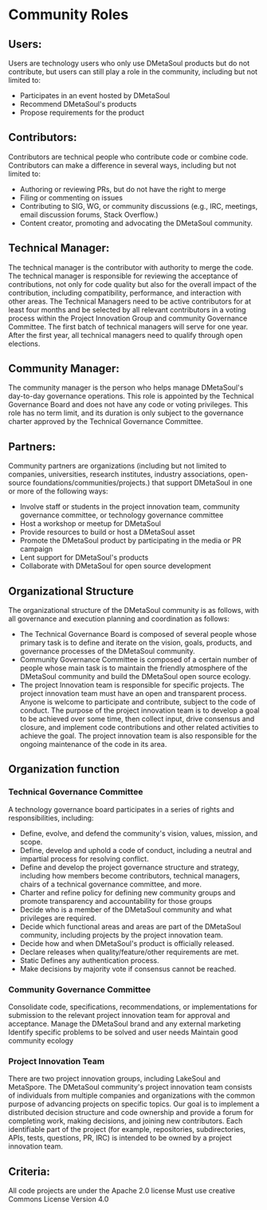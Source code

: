 # Community Roles
## Users: 
Users are technology users who only use DMetaSoul products but do not contribute, but users can still play a role in the community, including but not limited to: 
- Participates in an event hosted by DMetaSoul
- Recommend DMetaSoul's products
- Propose requirements for the product 

## Contributors: 
Contributors are technical people who contribute code or combine code. Contributors can make a difference in several ways, including but not limited to: 
- Authoring or reviewing PRs, but do not have the right to merge
- Filing or commenting on issues
- Contributing to SIG, WG, or community discussions (e.g., IRC, meetings, email discussion forums, Stack Overflow.)
- Content creator, promoting and advocating the DMetaSoul community.

## Technical Manager: 
The technical manager is the contributor with authority to merge the code. The technical manager is responsible for reviewing the acceptance of contributions, not only for code quality but also for the overall impact of the contribution, including compatibility, performance, and interaction with other areas. The Technical Managers need to be active contributors for at least four months and be selected by all relevant contributors in a voting process within the Project Innovation Group and community Governance Committee. The first batch of technical managers will serve for one year. After the first year, all technical managers need to qualify through open elections. 

## Community Manager: 
The community manager is the person who helps manage DMetaSoul's day-to-day governance operations. This role is appointed by the Technical Governance Board and does not have any code or voting privileges. This role has no term limit, and its duration is only subject to the governance charter approved by the Technical Governance Committee. 

## Partners: 
Community partners are organizations (including but not limited to companies, universities, research institutes, industry associations, open-source foundations/communities/projects.) that support DMetaSoul in one or more of the following ways: 
- Involve staff or students in the project innovation team, community governance committee, or technology governance committee 
- Host a workshop or meetup for DMetaSoul 
- Provide resources to build or host a DMetaSoul asset
- Promote the DMetaSoul product by participating in the media or PR campaign
- Lent support for DMetaSoul's products 
- Collaborate with DMetaSoul for open source development

## Organizational Structure
The organizational structure of the DMetaSoul community is as follows, with all governance and execution planning and coordination as follows: 

- The Technical Governance Board is composed of several people whose primary task is to define and iterate on the vision, goals, products, and governance processes of the DMetaSoul community. 
- Community Governance Committee is composed of a certain number of people whose main task is to maintain the friendly atmosphere of the DMetaSoul community and build the DMetaSoul open source ecology. 
- The project Innovation team is responsible for specific projects. The project innovation team must have an open and transparent process. Anyone is welcome to participate and contribute, subject to the code of conduct. The purpose of the project innovation team is to develop a goal to be achieved over some time, then collect input, drive consensus and closure, and implement code contributions and other related activities to achieve the goal. The project innovation team is also responsible for the ongoing maintenance of the code in its area. 

## Organization function 
### Technical Governance Committee 
A technology governance board participates in a series of rights and responsibilities, including: 
- Define, evolve, and defend the community's vision, values, mission, and scope.
- Define, develop and uphold a code of conduct, including a neutral and impartial process for resolving conflict. 
- Define and develop the project governance structure and strategy, including how members become contributors, technical managers, chairs of a technical governance committee, and more. 
- Charter and refine policy for defining new community groups and promote transparency and accountability for those groups 
- Decide who is a member of the DMetaSoul community and what privileges are required.
- Decide which functional areas and areas are part of the DMetaSoul community, including projects by the project innovation team.
- Decide how and when DMetaSoul's product is officially released.
- Declare releases when quality/feature/other requirements are met.
- Static Defines any authentication process. 
- Make decisions by majority vote if consensus cannot be reached.

### Community Governance Committee 
Consolidate code, specifications, recommendations, or implementations for submission to the relevant project innovation team for approval and acceptance. 
Manage the DMetaSoul brand and any external marketing 
Identify specific problems to be solved and user needs 
Maintain good community ecology

### Project Innovation Team
There are two project innovation groups, including LakeSoul and MetaSpore. 
The DMetaSoul community's project innovation team consists of individuals from multiple companies and organizations with the common purpose of advancing projects on specific topics. Our goal is to implement a distributed decision structure and code ownership and provide a forum for completing work, making decisions, and joining new contributors. Each identifiable part of the project (for example, repositories, subdirectories, APIs, tests, questions, PR, IRC) is intended to be owned by a project innovation team. 

## Criteria: 
All code projects are under the Apache 2.0 license 
Must use creative Commons License Version 4.0 
